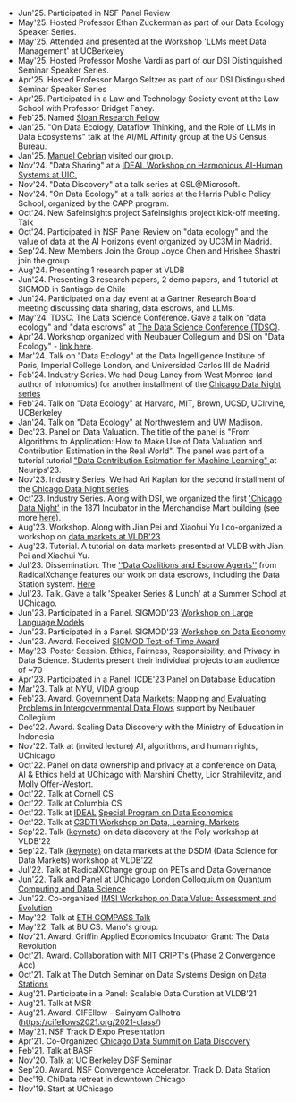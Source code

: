 - Jun'25. Participated in NSF Panel Review
- May'25. Hosted Professor Ethan Zuckerman as part of our Data Ecology Speaker
Series.
- May'25. Attended and presented at the Workshop 'LLMs meet Data Management' at UCBerkeley
- May'25. Hosted Professor Moshe Vardi as part of our DSI Distinguished Seminar
Speaker Series.
- Apr'25. Hosted Professor Margo Seltzer as part of our DSI Distinguished
Seminar Speaker Series
- Apr'25. Participated in a Law and Technology Society event at the Law School
with Professor Bridget Fahey.
- Feb'25. Named <a href="https://sloan.org/fellowships/2025-fellows">Sloan
Research Fellow</a>
- Jan'25. "On Data Ecology, Dataflow Thinking, and the Role of LLMs in Data
Ecosystems" talk at the AI/ML Affinity group at the US Census Bureau.
- Jan'25. <a href="https://www.manuelcebrian.com/">Manuel Cebrian</a> visited our group.
- Nov'24. "Data Sharing" at a <a href="https://www.ideal-institute.org/2024/11/08/fairness-in-generative-ai-protecting-and-compensating-content-producers/">IDEAL Workshop on Harmonious AI-Human Systems at
UIC.</a>
- Nov'24. "Data Discovery" at a talk series at GSL@Microsoft.
- Nov'24. "On Data Ecology" at a talk series at the Harris Public Policy School,
organized by the CAPP program.
- Oct'24. New Safeinsights project Safeinsights project kick-off meeting. Talk
- Oct'24. Participated in NSF Panel Review
on "data ecology" and the value of data at the AI Horizons event organized by
UC3M in Madrid.
- Sep'24. New Members Join the Group Joyce Chen and Hrishee Shastri join the group
- Aug'24. Presenting 1 research paper at VLDB
- Jun'24. Presenting 3 research papers, 2 demo papers, and 1 tutorial at SIGMOD
in Santiago de Chile
- Jun'24. Participated on a day event at a Gartner Research Board meeting
discussing data sharing, data escrows, and LLMs.
- May'24. TDSC. The Data Science Conference. Gave a talk on "data ecology" and
"data escrows" at <a href="https://www.thedatascienceconference.com/agenda">The Data Science Conference (TDSC)</a>.
- Apr'24. Workshop organized with Neubauer Collegium and DSI on "Data Ecology" - <a
href="https://neubauercollegium.uchicago.edu/events/a-conversation-about-data-ecology">link
here</a>.
- Mar'24. Talk on "Data Ecology" at the Data Ingelligence Institute of Paris,
Imperial College London, and Universidad Carlos III de Madrid
- Feb'24. Industry Series. We had Doug Laney from West Monroe (and author of
Infonomics) for another installment of the <a href="https://datascience.uchicago.edu/events/chicago-data-night-douglas-laney-infonomics/">Chicago Data Night series</a>
- Feb'24. Talk on "Data Ecology" at Harvard, MIT, Brown, UCSD, UCIrvine,
UCBerkeley
- Jan'24. Talk on "Data Ecology" at Northwestern and UW Madison.
- Dec'23. Panel on Data Valuation. The title of the panel is "From Algorithms to Application: How to Make Use of Data Valuation and Contribution Estimation in the Real World". The panel was part of a tutorial tutorial <a href="https://nips.cc/virtual/2023/events/tutorial">"Data Contribution Esitmation for Machine Learning" </a> at Neurips'23.
- Nov'23. Industry Series. We had Ari Kaplan for the second installment of the <a
href="https://datascience.uchicago.edu/events/chicago-data-night-ari-kaplan-databricks/">Chicago Data Night series</a>
- Oct'23. Industry Series. Along with DSI, we organized the first <a
href="https://datascience.uchicago.edu/events/chicago-data-night-dr-helen-sun-and-kader-sakkaria/">'Chicago Data
Night'</a> in the 1871 Incubator in the Merchandise Mart building (see more [here](https://datascience.uchicago.edu/news/chicago-data-nights-bring-together-academics-and-industry-professionals-in-downtown-chicago/)).
- Aug'23. Workshop. Along with Jian Pei and Xiaohui Yu I co-organized a workshop
on [data markets at VLDB'23](https://sites.google.com/view/sdmvldb2023).
- Aug'23. Tutorial. A tutorial on data markets presented at VLDB with Jian Pei
and Xiaohui Yu.
- Jul'23. Dissemination. The <a
href="https://www.radicalxchange.org/media/blog/data-coalitions-and-escrow-agents/">''Data
Coalitions and Escrow Agents''</a> from
RadicalXchange features our work on data escrows, including the Data Station
system. [Here](https://www.radicalxchange.org/media/documents/data-coalitions-and-escrow-agents.pdf)
- Jul'23. Talk. Gave a talk 'Speaker Series & Lunch' at a Summer School at
UChicago.
- Jun'23. Participated in a Panel. SIGMOD'23 [Workshop on Large Language
Models](http://deem-workshop.org/)
- Jun'23. Participated in a Panel. SIGMOD'23 [Workshop on Data Economy](https://sites.google.com/view/data-economy-2023/)
- Jun'23. Award. Received [SIGMOD Test-of-Time Award](https://sigmod.org/sigmod-awards/sigmod-test-of-time-award/)
- May'23. Poster Session. Ethics, Fairness, Responsibility, and Privacy in Data
Science. Students present their individual projects to an audience of ~70
- Apr'23. Participated in a Panel: ICDE'23 Panel on Database Education 
- Mar'23. Talk at NYU, VIDA group
- Feb'23. Award. [Government Data Markets: Mapping and Evaluating Problems in Intergovernmental Data Flows]( https://neubauercollegium.uchicago.edu/news/neubauer-collegium-announces-new-research-projects-for-2023-24) support by Neubauer Collegium
- Dec'22. Award. Scaling Data Discovery with the Ministry of Education in Indonesia
- Nov'22. Talk at (invited lecture) AI, algorithms, and human rights, UChicago
- Oct'22. Panel on data ownership and privacy at a conference on Data, AI & Ethics held at UChicago with Marshini Chetty, Lior Strahilevitz, and Molly Offer-Westort.
- Oct'22. Talk at Cornell CS
- Oct'22. Talk at Columbia CS
- Oct'22. Talk at [IDEAL](https://www.ideal-institute.org) [Special Program on Data Economics](https://www.mccormick.northwestern.edu/computer-science/news-events/news/articles/2022/ideal-presents-a-special-program-on-data-economics.html)
- Oct'22. Talk at [C3DTI Workshop on Data, Learning, Markets](https://c3dti.ai/workshops/data-learning-markets/)
- Sep'22. Talk ([keynote](https://sites.google.com/view/poly22)) on data discovery at the Poly workshop at VLDB'22
- Sep'22. Talk [(keynote)](https://sites.google.com/view/dsdm2022/home#h.d7hboejqgk14) on data markets at the DSDM (Data Science for Data Markets) workshop at VLDB'22
- Jul'22. Talk at RadicalXChange group on PETs and Data Governance
- Jun'22. Talk and Panel at [UChicago London Colloquium on Quantum Computing and Data Science](https://ds.uchicago.edu/news/uchicago-london-colloquium-features-data-science-quantum-research/)
- Jun'22. Co-organized [IMSI Workshop on Data Value: Assessment and Evolution](https://www.imsi.institute/activities/data-value-assessment-and-evolution/)
- May'22. Talk at [ETH COMPASS Talk](https://systems.ethz.ch/research/compass/data-station--delegated--trustworthy--and-auditable-computation-.html)
- May'22. Talk at BU CS. Mano's group.
- Nov'21. Award. Griffin Applied Economics Incubator Grant: The Data Revolution
- Oct'21. Award. Collaboration with MIT CRIPT's (Phase 2 Convergence Acc) 
- Oct'21. Talk at The Dutch Seminar on Data Systems Design on [Data Stations](https://dsdsd.da.cwi.nl/past_talks/data-stations/)
- Aug'21. Participate in a Panel: Scalable Data Curation at VLDB'21
- Aug'21. Talk at MSR
- Aug'21. Award. CIFEllow - Sainyam Galhotra (https://cifellows2021.org/2021-class/)
- May'21. NSF Track D Expo Presentation
- Apr'21. Co-Organized [Chicago Data Summit on Data Discovery](https://datascience.uchicago.edu/events/chicago-data-discovery-virtual-summit/)
- Feb'21. Talk at BASF
- Nov'20. Talk at UC Berkeley DSF Seminar 
- Sep'20. Award. NSF Convergence Accelerator. Track D. Data Station
- Dec'19. ChiData retreat in downtown Chicago
- Nov'19. Start at UChicago

